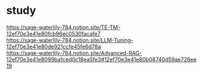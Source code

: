 # study

https://sage-waterlily-784.notion.site/TE-TM-12ef70e3e41e80fcb96ec0530facafe7 <br>
https://sage-waterlily-784.notion.site/LLM-Tuning-12ef70e3e41e80de921ccfe45fe6d78a <br>
https://sage-waterlily-784.notion.site/Advanced-RAG-12ef70e3e41e8099ba1ced0c18ea5fe3#12ef70e3e41e80b08740d59ae726ee19
